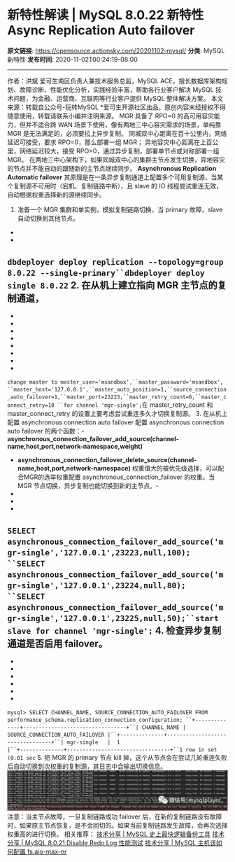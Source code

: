 # 新特性解读 | MySQL 8.0.22 新特性 Async Replication Auto failover

**原文链接**: https://opensource.actionsky.com/20201102-mysql/
**分类**: MySQL 新特性
**发布时间**: 2020-11-02T00:24:19-08:00

---

作者：洪斌
爱可生南区负责人兼技术服务总监，MySQL  ACE，擅长数据库架构规划、故障诊断、性能优化分析，实践经验丰富，帮助各行业客户解决 MySQL 技术问题，为金融、运营商、互联网等行业客户提供 MySQL 整体解决方案。
本文来源：转载自公众号-玩转MySQL
*爱可生开源社区出品，原创内容未经授权不得随意使用，转载请联系小编并注明来源。
MGR 具备了 RPO=0 的高可用容灾能力，但并不适合跨 WAN 场景下使用，像有两地三中心容灾需求的场景，单纯靠 MGR 是无法满足的，必须要拉上异步复制。
同城双中心距离在百十公里内，网络延迟可接受，要求 RPO=0，那么部署一组 MGR；
异地容灾中心距离在上百公里，网络延迟较大，接受 RPO>0，通过异步复制，部署单节点或对称部署一组 MGR。
在两地三中心架构下，如果同城双中心的集群主节点发生切换，异地容灾的节点并不能自动的跟随新的主节点继续同步。
**Asynchronous Replication Automatic failover**
其原理是在一条异步复制通道上配置多个可用复制源，当某个复制源不可用时（宕机、复制链路中断），且 slave 的 IO 线程尝试重连无效，自动根据权重选择新的源继续同步。
1. 准备一个 MGR 集群和单实例，模拟复制链路切换，当 primary 故障，slave 自动切换到其他节点。
- 
- 
`dbdeployer deploy replication --topology=group 8.0.22 --single-primary``dbdeployer deploy single 8.0.22`
2. 在从机上建立指向 MGR 主节点的复制通道，
- 
- 
- 
- 
- 
- 
- 
- 
- 
`change master to master_user='msandbox',``master_password='msandbox', ``master_host='127.0.0.1',``master_auto_position=1,``source_connection_auto_failover=1,``master_port=23223,``master_retry_count=6,``master_connect_retry=10 ``for channel 'mgr-single';`在 master_retry_count 和 master_connect_retry 的设置上要考虑尝试重连多久才切换复制源。
3. 在从机上配置 asynchronous connection auto failover
配置 asynchronous connection auto failover 的两个函数：- **asynchronous_connection_failover_****add****_source(channel-name,host,port,network-namespace,weight)**
- **asynchronous_connection_failover_****delete****_source(channel-name,host,port,network-namespace)**
权重值大的被优先级选择，可以配合MGR的选举权重配置 asynchronous_connection_failover 的权重。当 MGR 节点切换，异步复制也能切换到新的主节点。- 
- 
- 
- 
`SELECT asynchronous_connection_failover_add_source('mgr-single','127.0.0.1',23223,null,100); ``SELECT asynchronous_connection_failover_add_source('mgr-single','127.0.0.1',23224,null,80); ``SELECT asynchronous_connection_failover_add_source('mgr-single','127.0.0.1',23225,null,50);``start slave for channel 'mgr-single';`
4. 检查异步复制通道是否启用 failover。
- 
- 
- 
- 
- 
- 
- 
`mysql> SELECT CHANNEL_NAME, SOURCE_CONNECTION_AUTO_FAILOVER FROM performance_schema.replication_connection_configuration; ``+--------------+---------------------------------+``| CHANNEL_NAME | SOURCE_CONNECTION_AUTO_FAILOVER |``+--------------+---------------------------------+``| mgr-single   |  1                              |``+--------------+---------------------------------+``1 row in set (0.01 sec`
5. 把 MGR 的 primary 节点 kill 掉，这个从节点会在尝试几轮重连失败后自动切换到次权重的复制源，其日志中会输出切换信息。
![](.img/d336fc1f.jpg)											
注意：当主节点故障，一旦复制链路成功 failover 后，在新的复制链路没有故障时，如果原主节点恢复，是不会回切的。如果当前复制链路发生故障，会再次选择权重高的进行切换。
相关推荐：
[技术分享 | MySQL 史上最快逻辑备份工具](https://opensource.actionsky.com/20200804-mysql/)
[技术分享 | MySQL 8.0.21 Disable Redo Log 性能测试](https://opensource.actionsky.com/20200727-mysql/)
[技术分享 | MySQL 主机该如何配置 fs.aio-max-nr](https://opensource.actionsky.com/20200701-mysql/)